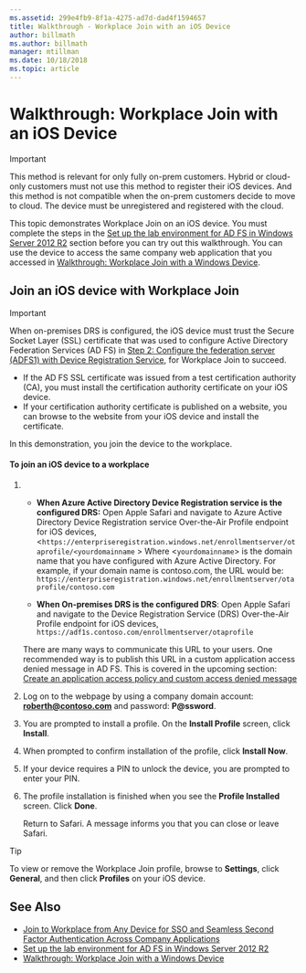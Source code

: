 ```yaml
---
ms.assetid: 299e4fb9-8f1a-4275-ad7d-dad4f1594657
title: Walkthrough - Workplace Join with an iOS Device
author: billmath
ms.author: billmath
manager: mtillman
ms.date: 10/18/2018
ms.topic: article
---
```


# Walkthrough: Workplace Join with an iOS Device


> [!IMPORTANT]
> This method is relevant for only fully on-prem customers. Hybrid or cloud-only customers must not use this method to register their iOS devices. And this method is not compatible when the on-prem customers decide to move to cloud. The device must be unregistered and registered with the cloud.

This topic demonstrates Workplace Join on an iOS device. You must complete the steps in the [Set up the lab environment for AD FS in Windows Server 2012 R2](../../ad-fs/deployment/Set-up-the-lab-environment-for-AD-FS-in-Windows-Server-2012-R2.md) section before you can try out this walkthrough. You can use the device to access the same company web application that you accessed in [Walkthrough: Workplace Join with a Windows Device](Walkthrough--Workplace-Join-with-a-Windows-Device.md).


## Join an iOS device with Workplace Join

> [!IMPORTANT]
> When on-premises DRS is configured, the iOS device must trust the Secure Socket Layer (SSL) certificate that was used to configure Active Directory Federation Services (AD FS) in [Step 2: Configure the federation server (ADFS1) with Device Registration Service](../../ad-fs/deployment/Set-up-the-lab-environment-for-AD-FS-in-Windows-Server-2012-R2.md#BKMK_4), for Workplace Join to succeed.
>
> -   If the AD FS SSL certificate was issued from a test certification authority (CA), you must install the certification authority certificate on your iOS device.
> -   If your certification authority certificate is published on a website, you can browse to the website from your iOS device and install the certificate.

In this demonstration, you join the device to the workplace.

#### To join an iOS device to a workplace

1. -   **When Azure Active Directory Device Registration service is the configured DRS:**
       Open Apple Safari and navigate to Azure Active Directory Device Registration service Over-the-Air Profile endpoint for iOS devices, <`https://enterpriseregistration.windows.net/enrollmentserver/otaprofile/<yourdomainname` >
       Where <`yourdomainname`> is the domain name that you have configured with Azure Active Directory. For example, if your domain name is contoso.com, the URL would be: `https://enterpriseregistration.windows.net/enrollmentserver/otaprofile/contoso.com`

   -   **When On-premises DRS is the configured DRS**:
       Open Apple Safari and navigate to the Device Registration Service (DRS) Over-the-Air Profile endpoint for iOS devices, `https://adf1s.contoso.com/enrollmentserver/otaprofile`

   There are many ways to communicate this URL to your users. One recommended way is to publish this URL in a custom application access denied message in AD FS. This is covered in the upcoming section: [Create an application access policy and custom access denied message](/azure/active-directory/active-directory-device-registration-on-premises-setup#create-an-application-access-policy-and-custom-access-denied-message)

2. Log on to the webpage by using a company domain account:  <strong>roberth@contoso.com</strong> and password: <strong>P@ssword</strong>.

3. You are prompted to install a profile. On the **Install Profile** screen, click **Install**.

4. When prompted to confirm installation of the profile, click **Install Now**.

5. If your device requires a PIN to unlock the device, you are prompted to enter your PIN.

6. The profile installation is finished when you see the **Profile Installed** screen. Click **Done**.

   Return to Safari. A message informs you that you can close or leave Safari.

> [!TIP]
> To view or remove the Workplace Join profile, browse to **Settings**, click **General**, and then click **Profiles** on your iOS device.

## See Also


- [Join to Workplace from Any Device for SSO and Seamless Second Factor Authentication Across Company Applications](Join-to-Workplace-from-Any-Device-for-SSO-and-Seamless-Second-Factor-Authentication-Across-Company-Applications.md)
- [Set up the lab environment for AD FS in Windows Server 2012 R2](../../ad-fs/deployment/Set-up-the-lab-environment-for-AD-FS-in-Windows-Server-2012-R2.md)
- [Walkthrough: Workplace Join with a Windows Device](Walkthrough--Workplace-Join-with-a-Windows-Device.md)
